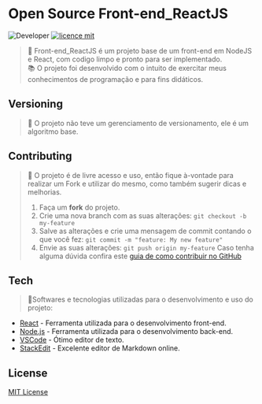 # Open Source Front-end_ReactJS
![Developer](https://img.shields.io/badge/GabrielFSSantos-Front--end__ReactJS-blue)
[![licence mit](https://img.shields.io/github/license/GabrielFSSantos/Front-end_ReactJS)](https://github.com/GabrielFSSantos/TypeScript/blob/master/LICENSE)

> :wrench:  Front-end_ReactJS é um projeto base de um front-end em NodeJS e React, com codigo limpo e pronto para ser implementado. <br>
> :books: O projeto foi desenvolvido com o intuito de exercitar meus conhecimentos de programação e para fins didáticos.

## Versioning
> :flags: O projeto não teve um gerenciamento de versionamento, ele é um algoritmo base.

## Contributing
> :information_desk_person: O projeto é de livre acesso e uso, então fique à-vontade para realizar um Fork e utilizar do mesmo, como também sugerir dicas e melhorias.
> 
>  1. Faça um **fork** do projeto.
> 2. Crie uma nova branch com as suas alterações: `git checkout -b my-feature`
> 3. Salve as alterações e crie uma mensagem de commit contando o que você fez: `git commit -m "feature: My new feature"`
> 4. Envie as suas alterações: `git push origin my-feature`
> Caso tenha alguma dúvida confira este [guia de como contribuir no GitHub](https://github.com/firstcontributions/first-contributions)

## Tech
> :space_invader:Softwares e tecnologias utilizadas para o desenvolvimento e uso do projeto:
>
* [React] - Ferramenta utilizada para o desenvolvimento front-end.
* [Node.js] - Ferramenta utilizada para o desenvolvimento back-end.
* [VSCode] - Ótimo editor de texto.
* [StackEdit] - Excelente editor de Markdown online.

## License
[MIT License](https://github.com/GabrielFSSantos/TypeScript/blob/master/LICENSE)

[React]: <https://reactjs.org>
[Node.js]: <https://nodejs.org/>
[VSCode]: <https://code.visualstudio.com/>
[StackEdit]: <https://stackedit.io/>
